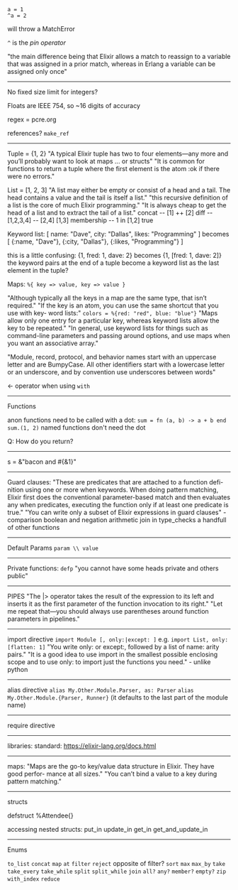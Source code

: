 ```
a = 1
^a = 2
```
will throw a MatchError

`^` is the *pin operator*

"the main difference being that Elixir allows a match to reassign to a variable
 that was assigned in a prior match, whereas in Erlang a variable can be assigned only once"


----

No fixed size limit for integers?

Floats are IEEE 754, so ~16 digits of accuracy

regex = pcre.org

references? `make_ref`


---

Tuple = {1, 2}
"A typical Elixir tuple has two to four elements—any more and you’ll probably want to look at maps ... or structs"
"It is common for functions to return a tuple where the first element is the atom :ok if there were no errors."

List = [1, 2, 3]
"A list may either be empty or consist of a head and a tail. The head contains a value and the tail is itself a list."
"this recursive definition of a list is the core of much Elixir programming."
"It is always cheap to get the head of a list and to extract the tail of a list."
concat -- [1] ++ [2]
diff -- [1,2,3,4] -- [2,4]
[1,3]
membership -- 1 in [1,2]
true

Keyword list:
[ name: "Dave", city: "Dallas", likes: "Programming" ]
becomes
[ {:name, "Dave"}, {:city, "Dallas"}, {:likes, "Programming"} ]

this is a little confusing:
{1, fred: 1, dave: 2}
becomes
{1, [fred: 1, dave: 2]}
the keyword pairs at the end of a tuple become a keyword list as the last element in the tuple?


Maps:
`%{ key => value, key => value }`

"Although typically all the keys in a map are the same type, that isn’t required."
"If the key is an atom, you can use the same shortcut that you use with key- word lists:"
`colors = %{red: "red", blue: "blue"}`
"Maps allow only one entry for a particular key, whereas keyword lists allow the key to be repeated."
"In general, use keyword lists for things such as command-line parameters and passing around options,
 and use maps when you want an associative array."


"Module, record, protocol, and behavior names start with an uppercase letter and are BumpyCase. All other identifiers start with a lowercase letter or an underscore, and by convention use underscores between words"

<- operator when using `with`


-----
Functions

anon functions need to be called with a dot:
`sum = fn (a, b) -> a + b end`
`sum.(1, 2)`
named functions don't need the dot

Q: How do you return?


----
s = &"bacon and #{&1}"


---
Guard clauses:
"These are predicates that are attached to a function defi- nition using one or more when keywords. When doing pattern matching, Elixir first does the conventional parameter-based match and then evaluates any when predicates, executing the function only if at least one predicate is true."
"You can write only a subset of Elixir expressions in guard clauses" -
comparison
boolean and negation
arithmetic
join
in
type_checks
a handfull of other functions

----
Default Params
`param \\ value`

---
Private functions:
`defp`
"you cannot have some heads private and others public"

---
PIPES
"The |> operator takes the result of the expression to its left and inserts it as the first parameter of the function invocation to its right."
"Let me repeat that—you should always use parentheses around function parameters in pipelines."

---
import directive
`import Module [, only:|except: ]`
e.g.
`import List, only: [flatten: 1]`
"You write only: or except:, followed by a list of name: arity pairs."
"It is a good idea to use import in the smallest possible enclosing scope and to use only: to import just the functions you need." - unlike python

---
alias directive
`alias My.Other.Module.Parser, as: Parser`
`alias My.Other.Module.{Parser, Runner}` (it defaults to the last part of the module name)

---
require directive


---
libraries:
standard: https://elixir-lang.org/docs.html

---
maps:
"Maps are the go-to key/value data structure in Elixir. They have good perfor- mance at all sizes."
"You can’t bind a value to a key during pattern matching."


---
structs

defstruct
%Attendee{}

accessing nested structs:
put_in
update_in
get_in
get_and_update_in

----
Enums

`to_list`
`concat`
`map`
`at`
`filter`
`reject` opposite of filter?
`sort`
`max`
`max_by`
`take`
`take_every`
`take_while`
`split`
`split_while`
`join`
`all?`
`any?`
`member?`
`empty?`
`zip`
`with_index`
`reduce`
